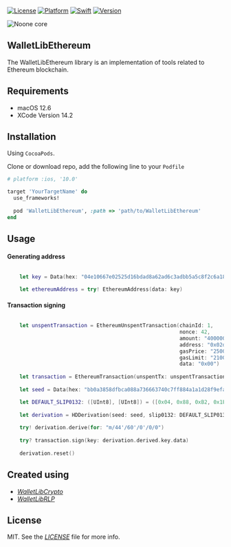 
[![License](https://img.shields.io/badge/license-MIT-black.svg?style=flat)](https://mit-license.org)
[![Platform](https://img.shields.io/badge/platform-ios-blue.svg?style=flat)](https://developer.apple.com/resources/)
[![Swift](https://img.shields.io/badge/swift-5.0-brightgreen.svg)](https://developer.apple.com/resources/)
[![Version](https://img.shields.io/badge/Version-1.0-orange.svg)]()

![Noone core](https://github.com/noonewallet/noone-android-core-crypto/assets/111989613/1f062349-24d4-4824-9c00-b8f2724eca51)

## WalletLibEthereum

The WalletLibEthereum library is an implementation of tools related to Ethereum blockchain.
## Requirements

* macOS 12.6
* XCode Version 14.2

## Installation

Using `CocoaPods`. 

Clone or download repo, add the following line to your `Podfile`

```ruby
# platform :ios, '10.0'

target 'YourTargetName' do
  use_frameworks!
  
  pod 'WalletLibEthereum', :path => 'path/to/WalletLibEthereum' 
end
```

## Usage

#### Generating address
```swift

    let key = Data(hex: "04e10667e02525d16bdad8a62ad6c3adbb5a5c8f2c6a18d6e5bd6d7a7ffd85641ac7c1baf36ee9c11a730c90a18626d451ff64171ec270afa6ae4ceb075cee4eaa")

    let ethereumAddress = try! EthereumAddress(data: key)

```

#### Transaction signing

```swift

    let unspentTransaction = EthereumUnspentTransaction(chainId: 1,
                                                        nonce: 42,
                                                        amount: "4000000000000000",
                                                        address: "0x02dcc1a806685569e37cbc962510daea40a83618",
                                                        gasPrice: "2500000000",
                                                        gasLimit: "21000",
                                                        data: "0x00")
    
    let transaction = EthereumTransaction(unspentTx: unspentTransaction)
            
    let seed = Data(hex: "bb0a3858dfbca088a736663740c7ff884a1a1d28f9efac125b79c9edf551577dc43da97676f0ccc58a82c63ca02d44fddc4b5d57a8302be256ebaa3e9bdfe4bb")

    let DEFAULT_SLIP0132: ([UInt8], [UInt8]) = ([0x04, 0x88, 0xB2, 0x1E], [0x04, 0x88, 0xAD, 0xE4])
        
    let derivation = HDDerivation(seed: seed, slip0132: DEFAULT_SLIP0132)
    
    try! derivation.derive(for: "m/44'/60'/0'/0/0")
            
    try? transaction.sign(key: derivation.derived.key.data)
    
    derivation.reset()

```

## Created using
* [_WalletLibCrypto_](https://github.com/noonewallet/wallet-library-crypto-ios)
* [_WalletLibRLP_](https://github.com/noonewallet/wallet-library-rlp-ios)

## License

MIT. See the [_LICENSE_](LICENSE) file for more info.

